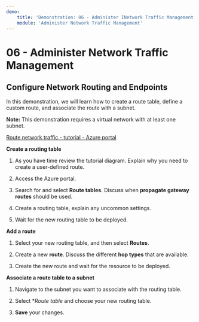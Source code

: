 ```yaml
---
demo:
    title: 'Demonstration: 06 - Administer INetwork Traffic Management'
    module: 'Administer Network Traffic Management'
---
```



# 06 - Administer Network Traffic Management

## Configure Network Routing and Endpoints

In this demonstration, we will learn how to create a route table, define
a custom route, and associate the route with a subnet.

**Note:** This demonstration requires a virtual network with at least one subnet.

[Route network traffic - tutorial - Azure portal](https://learn.microsoft.com/azure/virtual-network/tutorial-create-route-table-portal#create-a-route-table)

**Create a routing table**

1. As you have time review the tutorial diagram. Explain why you need to create a user-defined route. 

1. Access the Azure portal.

1. Search for and select **Route tables**. Discuss when **propagate gateway routes** should be used. 

1. Create a routing table, explain any uncommon settings. 

1. Wait for the new routing table to be deployed.

**Add a route**

1.  Select your new routing table, and then select **Routes**.

1.  Create a new **route**. Discuss the different **hop types** that are available. 

1.  Create the new route and wait for the resource to be deployed.
 
**Associate a route table to a subnet**

1.  Navigate to the subnet you want to associate with the routing table.

1.  Select **Route table* and choose your new routing table. 

1.  **Save** your changes.

